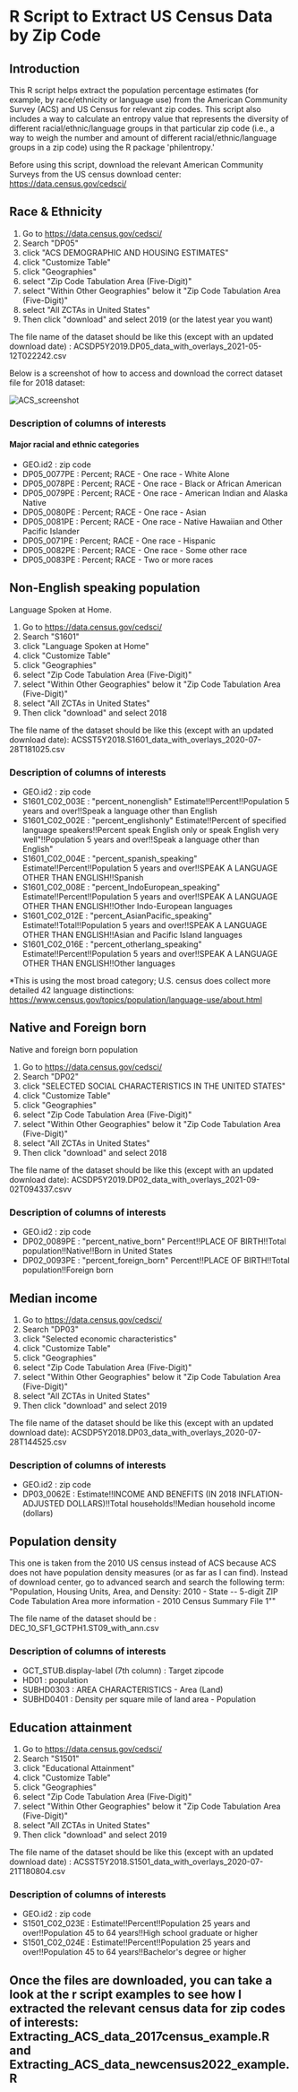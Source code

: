 # R Script to Extract US Census Data by Zip Code

## Introduction 
This R script helps extract the population percentage estimates (for example, by race/ethnicity or language use) from the American Community Survey (ACS) and US Census for relevant zip codes. This script also includes a way to calculate an entropy value that represents the diversity of different racial/ethnic/language groups in that particular zip code (i.e., a way to weigh the number and amount of different racial/ethnic/language groups in a zip code) using the R package 'philentropy.'

Before using this script, download the relevant American Community Surveys from the US census download center: https://data.census.gov/cedsci/

## Race & Ethnicity
1) Go to https://data.census.gov/cedsci/
2) Search "DP05" 
3) click "ACS DEMOGRAPHIC AND HOUSING ESTIMATES"
4) click "Customize Table"
5) click "Geographies"
6) select "Zip Code Tabulation Area (Five-Digit)"
7) select "Within Other Geographies" below it "Zip Code Tabulation Area (Five-Digit)"
8) select "All ZCTAs in United States"
9) Then click "download" and select 2019 (or the latest year you want)

The file name of the dataset should be like this (except with an updated download date) : ACSDP5Y2019.DP05_data_with_overlays_2021-05-12T022242.csv

Below is a screenshot of how to access and download the correct dataset file for 2018 dataset:

![ACS_screenshot](New_ACS_dataset_extraction.png)

### Description of columns of interests 

#### Major racial and ethnic categories

- GEO.id2 : zip code 
- DP05_0077PE : Percent; RACE - One race - White Alone
- DP05_0078PE : Percent; RACE - One race - Black or African American
- DP05_0079PE : Percent; RACE - One race - American Indian and Alaska Native
- DP05_0080PE : Percent; RACE - One race - Asian
- DP05_0081PE : Percent; RACE - One race - Native Hawaiian and Other Pacific Islander
- DP05_0071PE : Percent; RACE - One race - Hispanic
- DP05_0082PE : Percent; RACE - One race - Some other race
- DP05_0083PE : Percent; RACE - Two or more races

## Non-English speaking population
Language Spoken at Home.
1) Go to https://data.census.gov/cedsci/
2) Search "S1601" 
3) click "Language Spoken at Home"
4) click "Customize Table"
5) click "Geographies"
6) select "Zip Code Tabulation Area (Five-Digit)"
7) select "Within Other Geographies" below it "Zip Code Tabulation Area (Five-Digit)"
8) select "All ZCTAs in United States"
9) Then click "download" and select 2018

The file name of the dataset should be like this (except with an updated download date): ACSST5Y2018.S1601_data_with_overlays_2020-07-28T181025.csv

### Description of columns of interests 
- GEO.id2 : zip code
- S1601_C02_003E : "percent_nonenglish" Estimate!!Percent!!Population 5 years and over!!Speak a language other than English
- S1601_C02_002E : "percent_englishonly" Estimate!!Percent of specified language speakers!!Percent speak English only or speak English very well"!!Population 5 years and over!!Speak a language other than English"
- S1601_C02_004E : "percent_spanish_speaking" Estimate!!Percent!!Population 5 years and over!!SPEAK A LANGUAGE OTHER THAN ENGLISH!!Spanish
- S1601_C02_008E : "percent_IndoEuropean_speaking" Estimate!!Percent!!Population 5 years and over!!SPEAK A LANGUAGE OTHER THAN ENGLISH!!Other Indo-European languages
- S1601_C02_012E : "percent_AsianPacific_speaking" Estimate!!Total!!Population 5 years and over!!SPEAK A LANGUAGE OTHER THAN ENGLISH!!Asian and Pacific Island languages
- S1601_C02_016E : "percent_otherlang_speaking" Estimate!!Percent!!Population 5 years and over!!SPEAK A LANGUAGE OTHER THAN ENGLISH!!Other languages

*This is using the most broad category; U.S. census does collect more detailed 42 language distinctions: https://www.census.gov/topics/population/language-use/about.html


## Native and Foreign born
Native and foreign born population
1) Go to https://data.census.gov/cedsci/
2) Search "DP02" 
3) click "SELECTED SOCIAL CHARACTERISTICS IN THE UNITED STATES"
4) click "Customize Table"
5) click "Geographies"
6) select "Zip Code Tabulation Area (Five-Digit)"
7) select "Within Other Geographies" below it "Zip Code Tabulation Area (Five-Digit)"
8) select "All ZCTAs in United States"
9) Then click "download" and select 2018

The file name of the dataset should be like this (except with an updated download date): ACSDP5Y2019.DP02_data_with_overlays_2021-09-02T094337.csvv

### Description of columns of interests 
- GEO.id2 : zip code
- DP02_0089PE : "percent_native_born" Percent!!PLACE OF BIRTH!!Total population!!Native!!Born in United States
- DP02_0093PE : "percent_foreign_born" Percent!!PLACE OF BIRTH!!Total population!!Foreign born

## Median income 
1) Go to https://data.census.gov/cedsci/
2) Search "DP03" 
3) click "Selected economic characteristics"
4) click "Customize Table"
5) click "Geographies"
6) select "Zip Code Tabulation Area (Five-Digit)"
7) select "Within Other Geographies" below it "Zip Code Tabulation Area (Five-Digit)"
8) select "All ZCTAs in United States"
9) Then click "download" and select 2019

The file name of the dataset should be like this (except with an updated download date): ACSDP5Y2018.DP03_data_with_overlays_2020-07-28T144525.csv

### Description of columns of interests 
 - GEO.id2 : zip code
 - DP03_0062E : Estimate!!INCOME AND BENEFITS (IN 2018 INFLATION-ADJUSTED DOLLARS)!!Total households!!Median household income (dollars)

## Population density
This one is taken from the 2010 US census instead of ACS because ACS does not have population density measures (or as far as I can find).
Instead of download center, go to advanced search and search the following term:
"Population, Housing Units, Area, and Density: 2010 - State -- 5-digit ZIP Code Tabulation Area  more information - 2010 Census Summary File 1""

The file name of the dataset should be : DEC_10_SF1_GCTPH1.ST09_with_ann.csv

### Description of columns of interests 
 - GCT_STUB.display-label (7th column) : Target zipcode
 - HD01 : population
 - SUBHD0303 : AREA CHARACTERISTICS - Area (Land)
 - SUBHD0401 : Density per square mile of land area - Population


## Education attainment
1) Go to https://data.census.gov/cedsci/
2) Search "S1501" 
3) click "Educational Attainment"
4) click "Customize Table"
5) click "Geographies"
6) select "Zip Code Tabulation Area (Five-Digit)"
7) select "Within Other Geographies" below it "Zip Code Tabulation Area (Five-Digit)"
8) select "All ZCTAs in United States"
9) Then click "download" and select 2019

The file name of the dataset should be like this (except with an updated download date) : ACSST5Y2018.S1501_data_with_overlays_2020-07-21T180804.csv

### Description of columns of interests 
 - GEO.id2 : zip code
 - S1501_C02_023E : Estimate!!Percent!!Population 25 years and over!!Population 45 to 64 years!!High school graduate or higher
 - S1501_C02_024E : Estimate!!Percent!!Population 25 years and over!!Population 45 to 64 years!!Bachelor's degree or higher

 
 
 ## Once the files are downloaded, you can take a look at the r script examples to see how I extracted the relevant census data for zip codes of interests: Extracting_ACS_data_2017census_example.R and Extracting_ACS_data_newcensus2022_example.R
 
